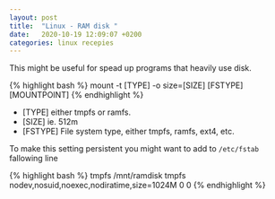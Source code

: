 ```yaml
---
layout: post
title:  "Linux - RAM disk "
date:   2020-10-19 12:09:07 +0200
categories: linux recepies
---
```


This might be useful for spead up programs that heavily use disk.

{% highlight bash %}
mount -t [TYPE] -o size=[SIZE] [FSTYPE] [MOUNTPOINT]
{% endhighlight %}

* [TYPE] either tmpfs or ramfs.
* [SIZE] ie. 512m
* [FSTYPE] File system type, either tmpfs, ramfs, ext4, etc.

To make this setting persistent you might want to add to `/etc/fstab` fallowing line

{% highlight bash %}
tmpfs  /mnt/ramdisk  tmpfs  nodev,nosuid,noexec,nodiratime,size=1024M  0  0
{% endhighlight %}

